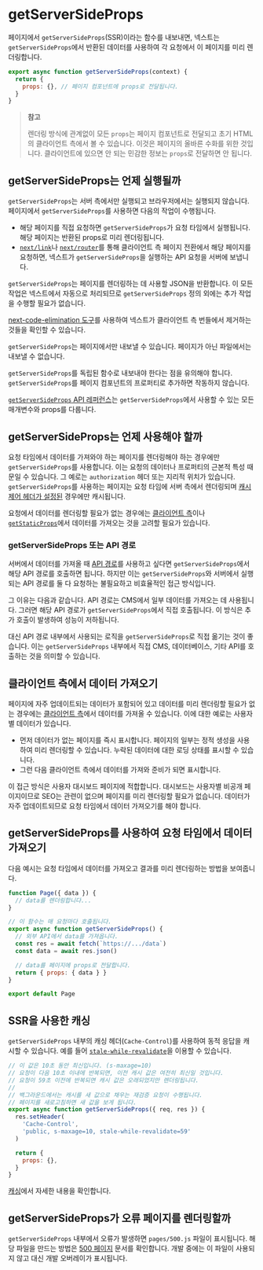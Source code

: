 # getServerSideProps

페이지에서 `getServerSideProps`(SSR)이라는 함수를 내보내면, 넥스트는 `getServerSideProps`에서 반환된 데이터를 사용하여 각 요청에서 이 페이지를 미리 렌더링합니다.

```jsx
export async function getServerSideProps(context) {
  return {
    props: {}, // 페이지 컴포넌트에 props로 전달됩니다.
  }
}
```

> **참고**
>
> 렌더링 방식에 관계없이 모든 `props`는 페이지 컴포넌트로 전달되고 초기 HTML의 클라이언트 측에서 볼 수 있습니다. 이것은 페이지의 올바른 수화를 위한 것입니다. 클라이언트에 있으면 안 되는 민감한 정보는 `props`로 전달하면 안 됩니다.

## getServerSideProps는 언제 실행될까

`getServerSideProps`는 서버 측에서만 실행되고 브라우저에서는 실행되지 않습니다. 페이지에서 `getServerSideProps`를 사용하면 다음의 작업이 수행됩니다.

- 해당 페이지를 직접 요청하면 `getServerSideProps`가 요청 타임에서 실행됩니다. 해당 페이지는 반환된 props로 미리 렌더링됩니다.
- [`next/link`](https://nextjs.org/docs/api-reference/next/link)나 [`next/router`](https://nextjs.org/docs/api-reference/next/router)를 통해 클라이언트 측 페이지 전환에서 해당 페이지를 요청하면, 넥스트가 `getServerSideProps`을 실행하는 API 요청을 서버에 보냅니다.

`getServerSideProps`는 페이지를 렌더링하는 데 사용할 JSON을 반환합니다. 이 모든 작업은 넥스트에서 자동으로 처리되므로 `getServerSideProps` 정의 외에는 추가 작업을 수행할 필요가 없습니다.

[next-code-elimination 도구](https://next-code-elimination.vercel.app/)를 사용하여 넥스트가 클라이언트 측 번들에서 제거하는 것들을 확인할 수 있습니다.

`getServerSideProps`는 페이지에서만 내보낼 수 있습니다. 페이지가 아닌 파일에서는 내보낼 수 없습니다.

`getServerSideProps`를 독립된 함수로 내보내야 한다는 점을 유의해야 합니다. `getServerSideProps`를 페이지 컴포넌트의 프로퍼티로 추가하면 작동하지 않습니다.

[`getServerSideProps` API 레퍼런스](https://nextjs.org/docs/api-reference/data-fetching/get-server-side-props)는 `getServerSideProps`에서 사용할 수 있는 모든 매개변수와 props를 다룹니다.

## getServerSideProps는 언제 사용해야 할까

요청 타임에서 데이터를 가져와야 하는 페이지를 렌더링해야 하는 경우에만 `getServerSideProps`를 사용합니다. 이는 요청의 데이터나 프로퍼티의 근본적 특성 때문일 수 있습니다. 그 예로는 `authorization` 헤더 또는 지리적 위치가 있습니다. `getServerSideProps`를 사용하는 페이지는 요청 타임에 서버 측에서 렌더링되며 [캐시 제어 헤더가 설정된](https://nextjs.org/docs/going-to-production#caching) 경우에만 캐시됩니다.

요청에서 데이터를 렌더링할 필요가 없는 경우에는 [클라이언트 측](https://nextjs.org/docs/basic-features/data-fetching/get-server-side-props#fetching-data-on-the-client-side)이나 [`getStaticProps`](https://nextjs.org/docs/basic-features/data-fetching/get-static-props)에서 데이터를 가져오는 것을 고려할 필요가 있습니다.

### getServerSideProps 또는 API 경로

서버에서 데이터를 가져올 때 [API 경로](https://nextjs.org/docs/api-routes/introduction)를 사용하고 싶다면 `getServerSideProps`에서 해당 API 경로를 호출하면 됩니다. 하지만 이는 `getServerSideProps`와 서버에서 실행되는 API 경로를 둘 다 요청하는 불필요하고 비효율적인 접근 방식입니다.

그 이유는 다음과 같습니다. API 경로는 CMS에서 일부 데이터를 가져오는 데 사용됩니다. 그러면 해당 API 경로가 `getServerSideProps`에서 직접 호출됩니다. 이 방식은 추가 호출이 발생하여 성능이 저하됩니다.

대신 API 경로 내부에서 사용되는 로직을 `getServerSideProps`로 직접 옮기는 것이 좋습니다. 이는 `getServerSideProps` 내부에서 직접 CMS, 데이터베이스, 기타 API를 호출하는 것을 의미할 수 있습니다.

## 클라이언트 측에서 데이터 가져오기

페이지에 자주 업데이트되는 데이터가 포함되어 있고 데이터를 미리 렌더링할 필요가 없는 경우에는 [클라이언트 측](https://nextjs.org/docs/basic-features/data-fetching/client-side)에서 데이터를 가져올 수 있습니다. 이에 대한 예로는 사용자별 데이터가 있습니다.

- 먼저 데이터가 없는 페이지를 즉시 표시합니다. 페이지의 일부는 정적 생성을 사용하여 미리 렌더링할 수 있습니다. 누락된 데이터에 대한 로딩 상태를 표시할 수 있습니다.
- 그런 다음 클라이언트 측에서 데이터를 가져와 준비가 되면 표시합니다.

이 접근 방식은 사용자 대시보드 페이지에 적합합니다. 대시보드는 사용자별 비공개 페이지이므로 SEO는 관련이 없으며 페이지를 미리 렌더링할 필요가 없습니다. 데이터가 자주 업데이트되므로 요청 타임에서 데이터 가져오기를 해야 합니다.

## getServerSideProps를 사용하여 요청 타임에서 데이터 가져오기

다음 예시는 요청 타임에서 데이터를 가져오고 결과를 미리 렌더링하는 방법을 보여줍니다.

```jsx
function Page({ data }) {
  // data를 렌더링합니다...
}

// 이 함수는 매 요청마다 호출됩니다.
export async function getServerSideProps() {
  // 외부 API에서 data를 가져옵니다.
  const res = await fetch(`https://.../data`)
  const data = await res.json()

  // data를 페이지에 props로 전달합니다.
  return { props: { data } }
}

export default Page
```

## SSR을 사용한 캐싱

`getServerSideProps` 내부의 캐싱 헤더(`Cache-Control`)를 사용하여 동적 응답을 캐시할 수 있습니다. 예를 들어 [`stale-while-revalidate`](https://web.dev/stale-while-revalidate/)을 이용할 수 있습니다.

```jsx
// 이 값은 10초 동안 최신입니다. (s-maxage=10)
// 요청이 다음 10초 이내에 반복되면, 이전 캐시 값은 여전히 최신일 것입니다.
// 요청이 59초 이전에 반복되면 캐시 값은 오래되었지만 렌더링됩니다.
//
// 백그라운드에서는 캐시를 새 값으로 채우는 재검증 요청이 수행됩니다.
// 페이지를 새로고침하면 새 값을 보게 됩니다.
export async function getServerSideProps({ req, res }) {
  res.setHeader(
    'Cache-Control',
    'public, s-maxage=10, stale-while-revalidate=59'
  )

  return {
    props: {},
  }
}
```

[캐싱](https://nextjs.org/docs/going-to-production#caching)에서 자세한 내용을 확인합니다.

## getServerSideProps가 오류 페이지를 렌더링할까

`getServerSideProps` 내부에서 오류가 발생하면 `pages/500.js` 파일이 표시됩니다. 해당 파일을 만드는 방법은 [500 페이지](https://nextjs.org/docs/advanced-features/custom-error-page#500-page) 문서를 확인합니다. 개발 중에는 이 파일이 사용되지 않고 대신 개발 오버레이가 표시됩니다.